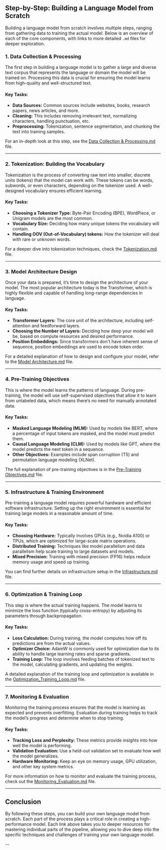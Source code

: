 ## Step-by-Step: Building a Language Model from Scratch

Building a language model from scratch involves multiple steps, ranging from gathering data to training the actual model. Below is an overview of each of the core components, with links to more detailed `.md` files for deeper exploration.

### 1. Data Collection & Processing
The first step in building a language model is to gather a large and diverse text corpus that represents the language or domain the model will be trained on. Processing this data is crucial for ensuring the model learns from high-quality and well-structured text.

#### Key Tasks:
- **Data Sources:** Common sources include websites, books, research papers, news articles, and more.
- **Cleaning:** This includes removing irrelevant text, normalizing characters, handling punctuation, etc.
- **Preprocessing:** Tokenization, sentence segmentation, and chunking the text into training samples.

For an in-depth look at this step, see the [Data Collection & Processing.md](Data_Collection_Processing.md) file.

---

### 2. Tokenization: Building the Vocabulary
Tokenization is the process of converting raw text into smaller, discrete units (tokens) that the model can work with. These tokens can be words, subwords, or even characters, depending on the tokenizer used. A well-designed vocabulary ensures efficient learning.

#### Key Tasks:
- **Choosing a Tokenizer Type:** Byte-Pair Encoding (BPE), WordPiece, or Unigram models are the most common.
- **Vocabulary Size:** Deciding how many unique tokens the vocabulary will contain.
- **Handling OOV (Out-of-Vocabulary) tokens:** How the tokenizer will deal with rare or unknown words.

For a deeper dive into tokenization techniques, check the [Tokenization.md](Tokenization.md) file.

---

### 3. Model Architecture Design
Once your data is prepared, it’s time to design the architecture of your model. The most popular architecture today is the Transformer, which is highly flexible and capable of handling long-range dependencies in language.

#### Key Tasks:
- **Transformer Layers:** The core unit of the architecture, including self-attention and feedforward layers.
- **Choosing the Number of Layers:** Deciding how deep your model will be, based on compute resources and desired performance.
- **Position Embeddings:** Since transformers don't have inherent sense of sequence, position embeddings are used to encode token order.

For a detailed explanation of how to design and configure your model, refer to the [Model Architecture.md](Model_Architecture.md) file.

---

### 4. Pre-Training Objectives
This is where the model learns the patterns of language. During pre-training, the model will use self-supervised objectives that allow it to learn from unlabeled data, which means there’s no need for manually annotated data.

#### Key Tasks:
- **Masked Language Modeling (MLM):** Used by models like BERT, where a percentage of input tokens are masked, and the model must predict them.
- **Causal Language Modeling (CLM):** Used by models like GPT, where the model predicts the next token in a sequence.
- **Other Objectives:** Examples include span corruption (T5) and permutation language modeling (XLNet).

The full explanation of pre-training objectives is in the [Pre-Training Objectives.md](Pre_Training_Objectives.md) file.

---

### 5. Infrastructure & Training Environment
Pre-training a language model requires powerful hardware and efficient software infrastructure. Setting up the right environment is essential for training large models in a reasonable amount of time.

#### Key Tasks:
- **Choosing Hardware:** Typically involves GPUs (e.g., Nvidia A100) or TPUs, which are optimized for large-scale matrix operations.
- **Distributed Training:** Techniques like model parallelism and data parallelism help scale training to large datasets and models.
- **Mixed Precision:** Training with mixed precision (FP16) helps reduce memory usage and speed up training.

You can find further details on infrastructure setup in the [Infrastructure.md](Infrastructure.md) file.

---

### 6. Optimization & Training Loop
This step is where the actual training happens. The model learns to minimize the loss function (typically cross-entropy) by adjusting its parameters through backpropagation.

#### Key Tasks:
- **Loss Calculation:** During training, the model computes how off its predictions are from the actual values.
- **Optimizer Choice:** AdamW is commonly used for optimization due to its ability to handle large learning rates and sparse gradients.
- **Training Loop:** The loop involves feeding batches of tokenized text to the model, calculating gradients, and updating the weights.

A detailed explanation of the training loop and optimization is available in the [Optimization_Training_Loop.md](Optimization_Training_Loop.md) file.

---

### 7. Monitoring & Evaluation
Monitoring the training process ensures that the model is learning as expected and prevents overfitting. Evaluation during training helps to track the model’s progress and determine when to stop training.

#### Key Tasks:
- **Tracking Loss and Perplexity:** These metrics provide insights into how well the model is performing.
- **Validation Evaluation:** Use a held-out validation set to evaluate how well the model generalizes.
- **Hardware Monitoring:** Keep an eye on memory usage, GPU utilization, and other key system metrics.

For more information on how to monitor and evaluate the training process, check out the [Monitoring_Evaluation.md](Monitoring_Evaluation.md) file.

---

## Conclusion

By following these steps, you can build your own language model from scratch. Each part of the process plays a critical role in creating a high-performance model. Each link above takes you to deeper resources for mastering individual parts of the pipeline, allowing you to dive deep into the specific techniques and challenges of training your own language model.

--

